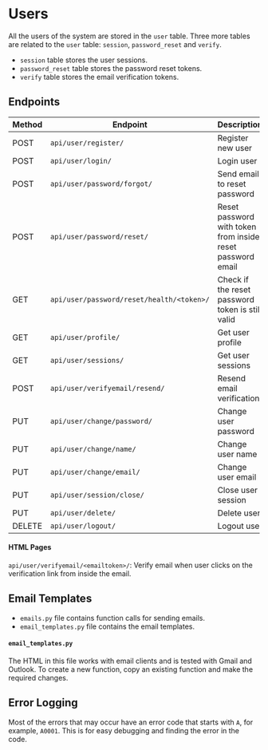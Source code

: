 # Users

All the users of the system are stored in the `user` table. Three more tables are related to the `user` table: `session`, `password_reset` and `verify`.

-   `session` table stores the user sessions.
-   `password_reset` table stores the password reset tokens.
-   `verify` table stores the email verification tokens.

## Endpoints

| Method | Endpoint                                  | Description                                                |
| ------ | ----------------------------------------- | ---------------------------------------------------------- |
| POST   | `api/user/register/`                      | Register new user                                          |
| POST   | `api/user/login/`                         | Login user                                                 |
| POST   | `api/user/password/forgot/`               | Send email to reset password                               |
| POST   | `api/user/password/reset/`                | Reset password with token from inside reset password email |
| GET    | `api/user/password/reset/health/<token>/` | Check if the reset password token is still valid           |
| GET    | `api/user/profile/`                       | Get user profile                                           |
| GET    | `api/user/sessions/`                      | Get user sessions                                          |
| POST   | `api/user/verifyemail/resend/`            | Resend email verification                                  |
| PUT    | `api/user/change/password/`               | Change user password                                       |
| PUT    | `api/user/change/name/`                   | Change user name                                           |
| PUT    | `api/user/change/email/`                  | Change user email                                          |
| PUT    | `api/user/session/close/`                 | Close user session                                         |
| PUT    | `api/user/delete/`                        | Delete user                                                |
| DELETE | `api/user/logout/`                        | Logout user                                                |

#### HTML Pages

`api/user/verifyemail/<emailtoken>/`: Verify email when user clicks on the verification link from inside the email.

## Email Templates

-   `emails.py` file contains function calls for sending emails.
-   `email_templates.py` file contains the email templates.

#### `email_templates.py`

The HTML in this file works with email clients and is tested with Gmail and Outlook. To create a new function, copy an existing function and make the required changes.

## Error Logging

Most of the errors that may occur have an error code that starts with `A`, for example, `A0001`. This is for easy debugging and finding the error in the code.
